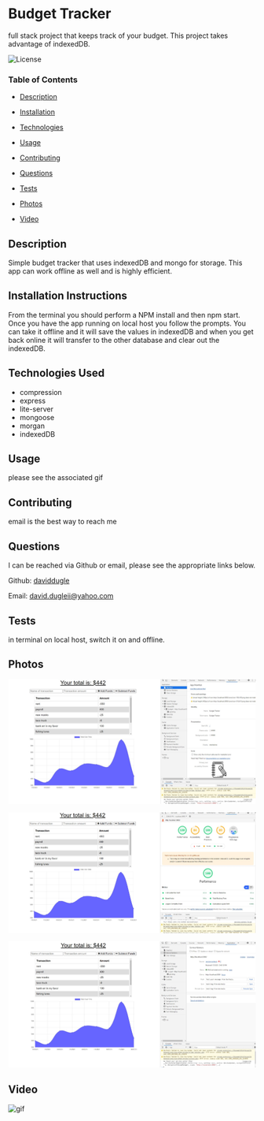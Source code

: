 
# Budget Tracker
full stack project that keeps track of your budget.  This project takes advantage of indexedDB.







![License](https://img.shields.io/badge/license-MIT%20License-green)









### Table of Contents


* [Description](#Description)

* [Installation](#Installation)

* [Technologies](#Technologies)

* [Usage](##Usage)

* [Contributing](#Contributing)

* [Questions](#Questions)

* [Tests](#Tests)

* [Photos](#Photos)

* [Video](#Video)
















## Description

Simple budget tracker that uses indexedDB and mongo for storage. This app can work offline as well and is highly efficient.





## Installation Instructions

From the terminal you should perform a NPM install and then npm start. Once you have the app running on local host you follow the prompts. You can take it offline and it will save the values in indexedDB and when you get back online it will transfer to the other database and clear out the indexedDB.




## Technologies Used

* compression
* express
* lite-server
* mongoose
* morgan
* indexedDB




## Usage

please see the associated gif







## Contributing

email is the best way to reach me





## Questions

I can be reached via Github or email, please see the appropriate links below.

Github:
<a href='https://github.com/daviddugle' target='_blank'>daviddugle</a>

Email:
<a href='mailto:david.dugleii@yahoo.com'>david.dugleii@yahoo.com</a>





## Tests

in terminal on local host, switch it on and offline.



## Photos

![manifest](https://github.com/daviddugle/budget-tracker/blob/main/public/assets/app%20manifest.jpg?raw=true)

![lighthouse](https://github.com/daviddugle/budget-tracker/blob/main/public/assets/lighthouse%20performance.jpg?raw=true)

![serviceWorker](https://github.com/daviddugle/budget-tracker/blob/main/public/assets/service%20worker.jpg?raw=true)






## Video

![gif]()
